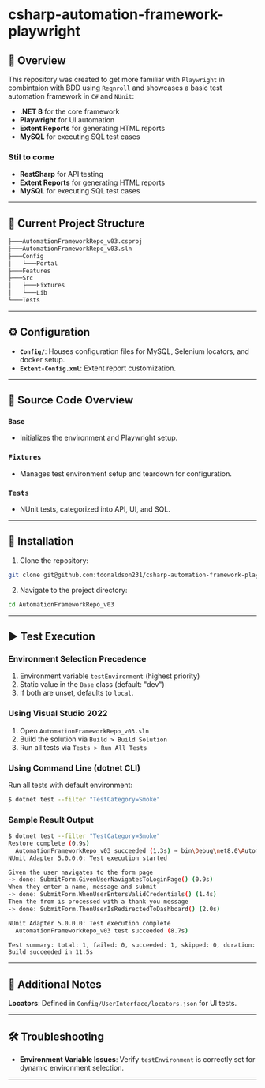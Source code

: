 # csharp-automation-framework-playwright

## 🚀 Overview
This repository was created to get more familiar with `Playwright` in combintaion with BDD using `Reqnroll` and showcases a basic test automation framework in `C#` and `NUnit`:

- **.NET 8** for the core framework
- **Playwright** for UI automation
- **Extent Reports** for generating HTML reports
- **MySQL** for executing SQL test cases

### Stil to come
- **RestSharp** for API testing
- **Extent Reports** for generating HTML reports
- **MySQL** for executing SQL test cases

---

## 📂 Current Project Structure
```bash
├───AutomationFrameworkRepo_v03.csproj
├───AutomationFrameworkRepo_v03.sln
├───Config
│   └───Portal
├───Features
├───Src
│   ├───Fixtures
│   └───Lib
└───Tests

```

---

## ⚙️ Configuration
- **`Config/`**: Houses configuration files for MySQL, Selenium locators, and docker setup.
- **`Extent-Config.xml`**: Extent report customization.

---

## 📁 Source Code Overview
### `Base`
- Initializes the environment and Playwright setup.

### `Fixtures`
- Manages test environment setup and teardown for configuration.

### `Tests`
- NUnit tests, categorized into API, UI, and SQL.

---

## 🔄 Installation
1. Clone the repository:
```bash
git clone git@github.com:tdonaldson231/csharp-automation-framework-playwright.git
```
2. Navigate to the project directory:
```bash
cd AutomationFrameworkRepo_v03
```

---

## ▶️ Test Execution

### Environment Selection Precedence
1. Environment variable `testEnvironment` (highest priority)
2. Static value in the `Base` class (default: "dev")
3. If both are unset, defaults to `local`.

### Using Visual Studio 2022
1. Open `AutomationFrameworkRepo_v03.sln`
2. Build the solution via `Build > Build Solution`
3. Run all tests via `Tests > Run All Tests`

### Using Command Line (dotnet CLI)
Run all tests with default environment:
```bash
$ dotnet test --filter "TestCategory=Smoke"
```

### Sample Result Output
```bash
$ dotnet test --filter "TestCategory=Smoke"
Restore complete (0.9s)
  AutomationFrameworkRepo_v03 succeeded (1.3s) → bin\Debug\net8.0\AutomationFrameworkRepo_v03.dll
NUnit Adapter 5.0.0.0: Test execution started

Given the user navigates to the form page
-> done: SubmitForm.GivenUserNavigatesToLoginPage() (0.9s)
When they enter a name, message and submit
-> done: SubmitForm.WhenUserEntersValidCredentials() (1.4s)
Then the from is processed with a thank you message
-> done: SubmitForm.ThenUserIsRedirectedToDashboard() (2.0s)

NUnit Adapter 5.0.0.0: Test execution complete
  AutomationFrameworkRepo_v03 test succeeded (8.7s)

Test summary: total: 1, failed: 0, succeeded: 1, skipped: 0, duration: 8.7s
Build succeeded in 11.5s
```

---

## 📄 Additional Notes
 **Locators**: Defined in `Config/UserInterface/locators.json` for UI tests.

---

## 🛠 Troubleshooting
- **Environment Variable Issues**: Verify `testEnvironment` is correctly set for dynamic environment selection.

---